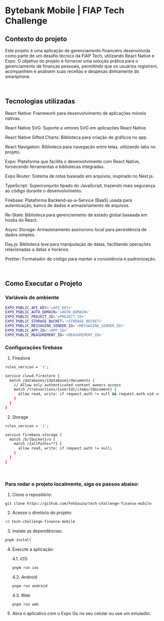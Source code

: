 # Bytebank Mobile | FIAP Tech Challenge

## Contexto do projeto

Este projeto é uma aplicação de gerenciamento financeiro desenvolvida como parte de um desafio técnico da FIAP Tech, utilizando React Native e Expo. O objetivo do projeto é fornecer uma solução prática para o gerenciamento de finanças pessoais, permitindo que os usuários registrem, acompanhem e analisem suas receitas e despesas diretamente do smartphone.

&nbsp;

## Tecnologias utilizadas

React Native: Framework para desenvolvimento de aplicações móveis nativas.

React Native SVG: Suporte a vetores SVG em aplicações React Native.

React Native Gifted Charts: Biblioteca para criação de gráficos no app.

React Navigation: Biblioteca para navegação entre telas, utilizando tabs no projeto.

Expo: Plataforma que facilita o desenvolvimento com React Native, fornecendo ferramentas e bibliotecas integradas.

Expo Router: Sistema de rotas baseado em arquivos, inspirado no Next.js.

TypeScript: Superconjunto tipado do JavaScript, trazendo mais segurança ao código durante o desenvolvimento.

Firebase: Plataforma Backend-as-a-Service (BaaS) usada para autenticação, banco de dados e armazenamento de arquivos.

Re-State: Biblioteca para gerenciamento de estado global baseada em hooks do React.

Async Storage: Armazenamento assíncrono local para persistência de dados simples.

Day.js: Biblioteca leve para manipulação de datas, facilitando operações relacionadas a datas e horários.

Prettier: Formatador de código para manter a consistência e padronização.

&nbsp;

## Como Executar o Projeto

### Variáveis de ambiente

```bash
EXPO_PUBLIC_API_KEY='<API_KEY>'
EXPO_PUBLIC_AUTH_DOMAIN='<AUTH_DOMAIN>'
EXPO_PUBLIC_PROJECT_ID='<PROJECT_ID>'
EXPO_PUBLIC_STORAGE_BUCKET='<STORAGE_BUCKET>'
EXPO_PUBLIC_MESSAGING_SENDER_ID='<MESSAGING_SENDER_ID>'
EXPO_PUBLIC_APP_ID='<APP_ID>'
EXPO_PUBLIC_MEASUREMENT_ID='<MEASUREMENT_ID>'
```

### Configurações firebase

1. Firestore

```bash
rules_version = '2';

service cloud.firestore {
  match /databases/{database}/documents {
    // Allow only authenticated content owners access
    match /transactions/{userId}/items/{document} {
      allow read, write: if request.auth != null && request.auth.uid == userId
    }
  }
}
```

2. Storage

```bash
rules_version = '2';

service firebase.storage {
  match /b/{bucket}/o {
    match /{allPaths=**} {
      allow read, write: if request.auth != null;
    }
  }
}
```

&nbsp;

### Para rodar o projeto localmente, siga os passos abaixo:

1. Clone o repositório:

```shell
git clone https://github.com/FehSouza/tech-challenge-finance-mobile
```

2. Acesse o diretório do projeto:

```bash
cd tech-challenge-finance-mobile
```

3. Instale as dependências:

```bash
pnpm install
```

4. Execute a aplicação:

   4.1. iOS:

   ```bash
   pnpm run ios
   ```

   4.2. Android

   ```bash
   pnpm run android
   ```

   4.3. Web

   ```bash
   pnpm run web
   ```

5. Abra o aplicativo com o Expo Go no seu celular ou use um emulador.
